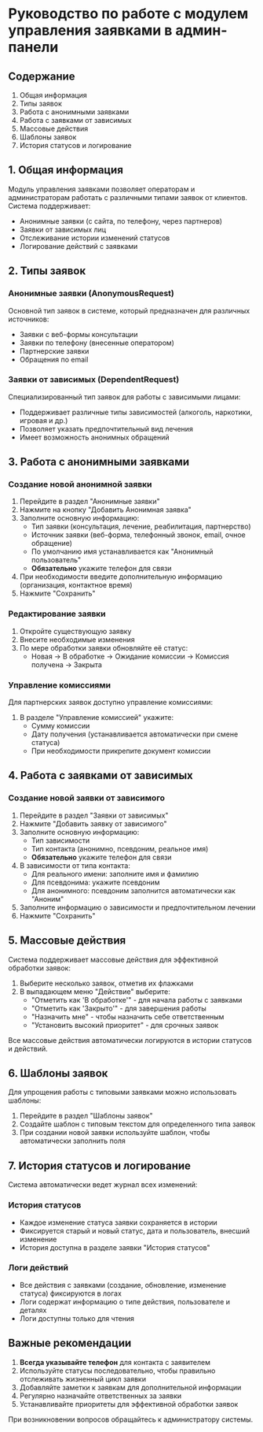 # Руководство по работе с модулем управления заявками в админ-панели

## Содержание

1. Общая информация
2. Типы заявок
3. Работа с анонимными заявками
4. Работа с заявками от зависимых
5. Массовые действия
6. Шаблоны заявок
7. История статусов и логирование

## 1. Общая информация

Модуль управления заявками позволяет операторам и администраторам работать с различными типами заявок от клиентов. Система поддерживает:

- Анонимные заявки (с сайта, по телефону, через партнеров)
- Заявки от зависимых лиц
- Отслеживание истории изменений статусов
- Логирование действий с заявками

## 2. Типы заявок

### Анонимные заявки (AnonymousRequest)

Основной тип заявок в системе, который предназначен для различных источников:

- Заявки с веб-формы консультации
- Заявки по телефону (внесенные оператором)
- Партнерские заявки
- Обращения по email

### Заявки от зависимых (DependentRequest)

Специализированный тип заявок для работы с зависимыми лицами:

- Поддерживает различные типы зависимостей (алкоголь, наркотики, игровая и др.)
- Позволяет указать предпочтительный вид лечения
- Имеет возможность анонимных обращений

## 3. Работа с анонимными заявками

### Создание новой анонимной заявки

1. Перейдите в раздел "Анонимные заявки"
2. Нажмите на кнопку "Добавить Анонимная заявка"
3. Заполните основную информацию:
   - Тип заявки (консультация, лечение, реабилитация, партнерство)
   - Источник заявки (веб-форма, телефонный звонок, email, очное обращение)
   - По умолчанию имя устанавливается как "Анонимный пользователь"
   - **Обязательно** укажите телефон для связи
4. При необходимости введите дополнительную информацию (организация, контактное время)
5. Нажмите "Сохранить"

### Редактирование заявки

1. Откройте существующую заявку
2. Внесите необходимые изменения
3. По мере обработки заявки обновляйте её статус:
   - Новая → В обработке → Ожидание комиссии → Комиссия получена → Закрыта

### Управление комиссиями

Для партнерских заявок доступно управление комиссиями:

1. В разделе "Управление комиссией" укажите:
   - Сумму комиссии
   - Дату получения (устанавливается автоматически при смене статуса)
   - При необходимости прикрепите документ комиссии

## 4. Работа с заявками от зависимых

### Создание новой заявки от зависимого

1. Перейдите в раздел "Заявки от зависимых"
2. Нажмите "Добавить заявку от зависимого"
3. Заполните основную информацию:
   - Тип зависимости
   - Тип контакта (анонимно, псевдоним, реальное имя)
   - **Обязательно** укажите телефон для связи
4. В зависимости от типа контакта:
   - Для реального имени: заполните имя и фамилию
   - Для псевдонима: укажите псевдоним
   - Для анонимного: псевдоним заполнится автоматически как "Аноним"
5. Заполните информацию о зависимости и предпочтительном лечении
6. Нажмите "Сохранить"

## 5. Массовые действия

Система поддерживает массовые действия для эффективной обработки заявок:

1. Выберите несколько заявок, отметив их флажками
2. В выпадающем меню "Действие" выберите:
   - "Отметить как 'В обработке'" - для начала работы с заявками
   - "Отметить как 'Закрыто'" - для завершения работы
   - "Назначить мне" - чтобы назначить себе ответственным
   - "Установить высокий приоритет" - для срочных заявок

Все массовые действия автоматически логируются в истории статусов и действий.

## 6. Шаблоны заявок

Для упрощения работы с типовыми заявками можно использовать шаблоны:

1. Перейдите в раздел "Шаблоны заявок"
2. Создайте шаблон с типовым текстом для определенного типа заявок
3. При создании новой заявки используйте шаблон, чтобы автоматически заполнить поля

## 7. История статусов и логирование

Система автоматически ведет журнал всех изменений:

### История статусов

- Каждое изменение статуса заявки сохраняется в истории
- Фиксируется старый и новый статус, дата и пользователь, внесший изменение
- История доступна в разделе заявки "История статусов"

### Логи действий

- Все действия с заявками (создание, обновление, изменение статуса) фиксируются в логах
- Логи содержат информацию о типе действия, пользователе и деталях
- Логи доступны только для чтения

## Важные рекомендации

1. **Всегда указывайте телефон** для контакта с заявителем
2. Используйте статусы последовательно, чтобы правильно отслеживать жизненный цикл заявки
3. Добавляйте заметки к заявкам для дополнительной информации
4. Регулярно назначайте ответственных за заявки
5. Устанавливайте приоритеты для эффективной обработки заявок

При возникновении вопросов обращайтесь к администратору системы.
